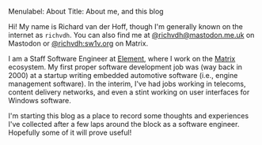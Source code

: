 Menulabel: About
Title: About me, and this blog

Hi! My name is Richard van der Hoff, though I'm generally known on the internet
as `richvdh`. You can also find me at
[@richvdh@mastodon.me.uk](https://mastodon.me.uk/@richvdh) on Mastodon or
[@richvdh:sw1v.org](https://matrix.to/#/@richvdh:sw1v.org) on Matrix.

I am a Staff Software Engineer at [Element](https://element.io/), where I work
on the [Matrix](https://matrix.org) ecosystem. My first proper software
development job was (way back in 2000) at a startup writing embedded automotive
software (i.e., engine management software). In the interim, I've had jobs
working in telecoms, content delivery networks, and even a stint working on
user interfaces for Windows software.

I'm starting this blog as a place to record some thoughts and experiences I've
collected after a few laps around the block as a software engineer. Hopefully
some of it will prove useful!
